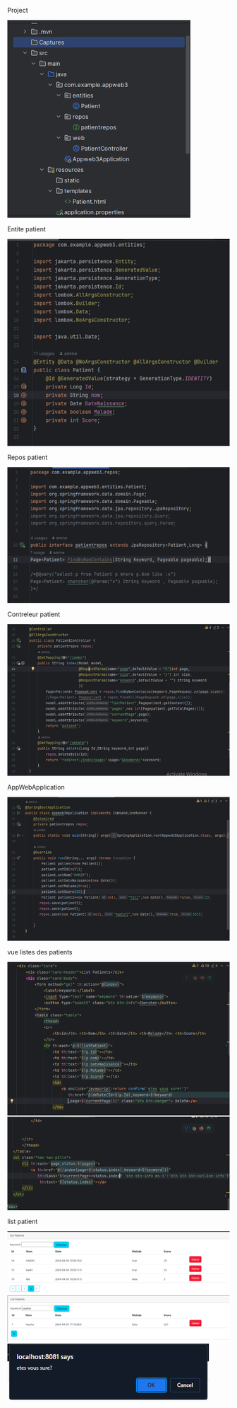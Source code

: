 <p>Project</p>
<img src="Captures/capture.png">
<p>Entite patient</p>
<img src="Captures/capture1.png">
<p>Repos patient</p>
<img src="Captures/capture2.png">
<p>Contreleur patient</p>
<img src="Captures/capture3.png">
<p>AppWebApplication</p>
<img src="Captures/capture4.png">
<p>vue listes des patients</p>
<img src="Captures/capture5.png">
<img src="Captures/capture6.png">
<p>list patient</p>
<img src="Captures/capture7.png">
<img src="Captures/capture8.png">
<img src="Captures/capture9.png">